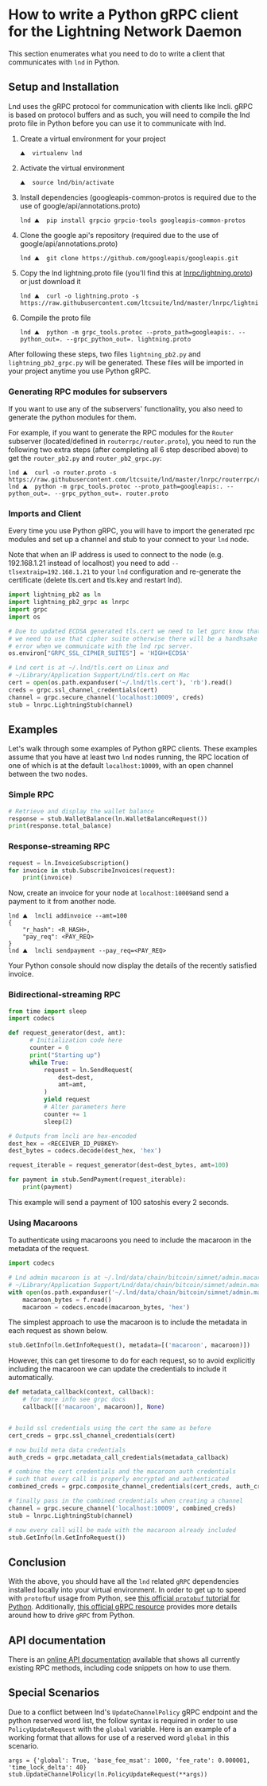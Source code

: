 # How to write a Python gRPC client for the Lightning Network Daemon

This section enumerates what you need to do to write a client that communicates
with `lnd` in Python.

## Setup and Installation

Lnd uses the gRPC protocol for communication with clients like lncli. gRPC is
based on protocol buffers and as such, you will need to compile the lnd proto
file in Python before you can use it to communicate with lnd.

1. Create a virtual environment for your project
    ```shell
    ⛰  virtualenv lnd
    ```
2. Activate the virtual environment
    ```shell
    ⛰  source lnd/bin/activate
    ```
3. Install dependencies (googleapis-common-protos is required due to the use of
  google/api/annotations.proto)
    ```shell
    lnd ⛰  pip install grpcio grpcio-tools googleapis-common-protos
    ```
4. Clone the google api's repository (required due to the use of
  google/api/annotations.proto)
    ```shell
    lnd ⛰  git clone https://github.com/googleapis/googleapis.git
    ```
5. Copy the lnd lightning.proto file (you'll find this at
  [lnrpc/lightning.proto](https://github.com/ltcsuite/lnd/blob/master/lnrpc/lightning.proto))
  or just download it
    ```shell
    lnd ⛰  curl -o lightning.proto -s https://raw.githubusercontent.com/ltcsuite/lnd/master/lnrpc/lightning.proto
    ```
6. Compile the proto file
    ```shell
    lnd ⛰  python -m grpc_tools.protoc --proto_path=googleapis:. --python_out=. --grpc_python_out=. lightning.proto
    ```

After following these steps, two files `lightning_pb2.py` and
`lightning_pb2_grpc.py` will be generated. These files will be imported in your
project anytime you use Python gRPC.

### Generating RPC modules for subservers

If you want to use any of the subservers' functionality, you also need to
generate the python modules for them.

For example, if you want to generate the RPC modules for the `Router` subserver
(located/defined in `routerrpc/router.proto`), you need to run the following two
extra steps (after completing all 6 step described above) to get the
`router_pb2.py` and `router_pb2_grpc.py`:

```shell
lnd ⛰  curl -o router.proto -s https://raw.githubusercontent.com/ltcsuite/lnd/master/lnrpc/routerrpc/router.proto
lnd ⛰  python -m grpc_tools.protoc --proto_path=googleapis:. --python_out=. --grpc_python_out=. router.proto
```

### Imports and Client

Every time you use Python gRPC, you will have to import the generated rpc modules
and set up a channel and stub to your connect to your `lnd` node.

Note that when an IP address is used to connect to the node (e.g. 192.168.1.21 instead of localhost) you need to add `--tlsextraip=192.168.1.21` to your `lnd` configuration and re-generate the certificate (delete tls.cert and tls.key and restart lnd).

```python
import lightning_pb2 as ln
import lightning_pb2_grpc as lnrpc
import grpc
import os

# Due to updated ECDSA generated tls.cert we need to let gprc know that
# we need to use that cipher suite otherwise there will be a handhsake
# error when we communicate with the lnd rpc server.
os.environ["GRPC_SSL_CIPHER_SUITES"] = 'HIGH+ECDSA'

# Lnd cert is at ~/.lnd/tls.cert on Linux and
# ~/Library/Application Support/Lnd/tls.cert on Mac
cert = open(os.path.expanduser('~/.lnd/tls.cert'), 'rb').read()
creds = grpc.ssl_channel_credentials(cert)
channel = grpc.secure_channel('localhost:10009', creds)
stub = lnrpc.LightningStub(channel)
```

## Examples

Let's walk through some examples of Python gRPC clients. These examples assume
that you have at least two `lnd` nodes running, the RPC location of one of which
is at the default `localhost:10009`, with an open channel between the two nodes.

### Simple RPC

```python
# Retrieve and display the wallet balance
response = stub.WalletBalance(ln.WalletBalanceRequest())
print(response.total_balance)
```

### Response-streaming RPC

```python
request = ln.InvoiceSubscription()
for invoice in stub.SubscribeInvoices(request):
    print(invoice)
```

Now, create an invoice for your node at `localhost:10009`and send a payment to
it from another node.
```shell
lnd ⛰  lncli addinvoice --amt=100
{
	"r_hash": <R_HASH>,
	"pay_req": <PAY_REQ>
}
lnd ⛰  lncli sendpayment --pay_req=<PAY_REQ>
```

Your Python console should now display the details of the recently satisfied
invoice.

### Bidirectional-streaming RPC

```python
from time import sleep
import codecs

def request_generator(dest, amt):
      # Initialization code here
      counter = 0
      print("Starting up")
      while True:
          request = ln.SendRequest(
              dest=dest,
              amt=amt,
          )
          yield request
          # Alter parameters here
          counter += 1
          sleep(2)

# Outputs from lncli are hex-encoded
dest_hex = <RECEIVER_ID_PUBKEY>
dest_bytes = codecs.decode(dest_hex, 'hex')

request_iterable = request_generator(dest=dest_bytes, amt=100)

for payment in stub.SendPayment(request_iterable):
    print(payment)
```
This example will send a payment of 100 satoshis every 2 seconds.

### Using Macaroons

To authenticate using macaroons you need to include the macaroon in the metadata of the request.

```python
import codecs

# Lnd admin macaroon is at ~/.lnd/data/chain/bitcoin/simnet/admin.macaroon on Linux and
# ~/Library/Application Support/Lnd/data/chain/bitcoin/simnet/admin.macaroon on Mac
with open(os.path.expanduser('~/.lnd/data/chain/bitcoin/simnet/admin.macaroon'), 'rb') as f:
    macaroon_bytes = f.read()
    macaroon = codecs.encode(macaroon_bytes, 'hex')
```

The simplest approach to use the macaroon is to include the metadata in each request as shown below.

```python
stub.GetInfo(ln.GetInfoRequest(), metadata=[('macaroon', macaroon)])
```

However, this can get tiresome to do for each request, so to avoid explicitly including the macaroon we can update the credentials to include it automatically.

```python
def metadata_callback(context, callback):
    # for more info see grpc docs
    callback([('macaroon', macaroon)], None)


# build ssl credentials using the cert the same as before
cert_creds = grpc.ssl_channel_credentials(cert)

# now build meta data credentials
auth_creds = grpc.metadata_call_credentials(metadata_callback)

# combine the cert credentials and the macaroon auth credentials
# such that every call is properly encrypted and authenticated
combined_creds = grpc.composite_channel_credentials(cert_creds, auth_creds)

# finally pass in the combined credentials when creating a channel
channel = grpc.secure_channel('localhost:10009', combined_creds)
stub = lnrpc.LightningStub(channel)

# now every call will be made with the macaroon already included
stub.GetInfo(ln.GetInfoRequest())
```


## Conclusion

With the above, you should have all the `lnd` related `gRPC` dependencies
installed locally into your virtual environment. In order to get up to speed
with `protofbuf` usage from Python, see [this official `protobuf` tutorial for
Python](https://developers.google.com/protocol-buffers/docs/pythontutorial).
Additionally, [this official gRPC
resource](http://www.grpc.io/docs/tutorials/basic/python.html) provides more
details around how to drive `gRPC` from Python.

## API documentation

There is an [online API documentation](https://api.lightning.community?python)
available that shows all currently existing RPC methods, including code snippets
on how to use them.

## Special Scenarios

Due to a conflict between lnd's `UpdateChannelPolicy` gRPC endpoint and the python reserved word list, the follow syntax is required in order to use `PolicyUpdateRequest` with the `global` variable.
Here is an example of a working format that allows for use of a reserved word `global` in this scenario.

```
args = {'global': True, 'base_fee_msat': 1000, 'fee_rate': 0.000001, 'time_lock_delta': 40}
stub.UpdateChannelPolicy(ln.PolicyUpdateRequest(**args))
```